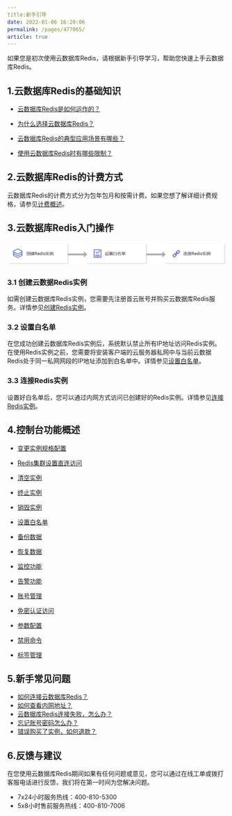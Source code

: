 ```yaml
---
title:新手引导
date: 2022-01-06 16:20:06
permalink: /pages/477065/
article: true
---
```


如果您是初次使用云数据库Redis，请根据新手引导学习，帮助您快速上手云数据库Redis。

## 1.云数据库Redis的基础知识

- [云数据库Redis是如何运作的？](./02.产品简介/00.产品概述.md)

- [为什么选择云数据库Redis？](./02.产品简介/01.产品优势)
- [云数据库Redis的典型应用场景有哪些？](./02.产品简介/02.应用场景)
- [使用云数据库Redis时有哪些限制？](./05.操作指南/00.使用限制)

## 2.云数据库Redis的计费方式

云数据库Redis的计费方式分为包年包月和按需计费。如果您想了解详细计费规格，请参见[计费概述](./03.购买指南/00.计费概述.md)。

## 3.云数据库Redis入门操作

![080](pics/080.png)

### 3.1 创建云数据Redis实例

如需创建云数据库Redis实例，您需要先注册首云账号并购买云数据库Redis服务。详情参见[创建Redis实例](./04.快速入门/00.创建Redis实例.md)。

### 3.2 设置白名单

在您成功创建云数据库Redis实例后，系统默认禁止所有IP地址访问Redis实例。在使用Redis实例之前，您需要将安装客户端的云服务器私网中与当前云数据Redis处于同一私网网段的IP地址添加到白名单中。详情参见[设置白名单](./04.快速入门/01.设置白名单.md)。

### 3.3 连接Redis实例

设置好白名单后，您可以通过内网方式访问已创建好的Redis实例。详情参见[连接Redis实例](./04.快速入门/02.连接Redis实例.md)。

## 4.控制台功能概述

- [变更实例规格配置](./05.操作指南/02.管理实例/00.变更配置.md)
- [Redis集群设置直连访问](./05.操作指南/02.管理实例/01.设置直连访问.md)

- [清空实例](./05.操作指南/02.管理实例/02.清空实例.md)
- [终止实例](./05.操作指南/02.管理实例/03.终止实例.md)
- [销毁实例](./05.操作指南/02.管理实例/04.销毁实例.md)
- [设置白名单](./05.操作指南/04.网络与安全.md)
- [备份数据](./05.操作指南/05.备份与恢复/00.备份数据.md)
- [恢复数据](./05.操作指南/05.备份与恢复/01.恢复数据.md)
- [监控功能](./05.操作指南/06.监控告警/00.监控功能)
- [告警功能](./05.操作指南/06.监控告警/02.告警功能)
- [账号管理](./05.操作指南/07.账号与密码/00.创建与管理账号.md)
- [免密认证访问](./05.操作指南/07.账号与密码/01.免密认证访问.md)
- [参数配置](./05.操作指南/08.参数配置.md)
- [禁用命令](./05.操作指南/09.禁用命令.md)
- [标签管理](./05.操作指南/10.标签管理.md)

## 5.新手常见问题

- [如何连接云数据库Redis？](./04.快速入门/02.连接Redis实例.md)
- [如何查看内网地址？](./09.常见问题/01.连接登录.md#如何查看内网连接地址)
- [云数据库Redis连接失败，怎么办？](./10.故障处理/00.Redis无法连接.md)
- [忘记账号密码怎么办？](./09.常见问题/02.使用数据库.md#云数据库Redis忘记账号密码怎么办)
- [错误购买了实例，如何退款？](./09.常见问题/00.购买计费.md#购买的实例不想要了)

## 6.反馈与建议

在您使用云数据库Redis期间如果有任何问题或意见，您可以通过在线工单或拨打客服电话进行反馈，我们将在第一时间为您解决问题。

- 7x24小时服务热线：400-810-5300
- 5x8小时售前服务热线：400-810-7006
